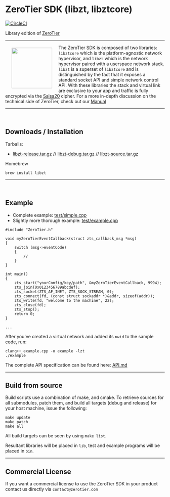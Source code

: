 # ZeroTier SDK (libzt, libztcore)

[![CircleCI](https://circleci.com/gh/evshiron/libzt.svg?style=svg)](https://circleci.com/gh/evshiron/libzt)

Library edition of [ZeroTier](https://github.com/zerotier/ZeroTierOne)
***

<a href="https://www.zerotier.com/"><img src="https://raw.githubusercontent.com/zerotier/ZeroTierOne/master/artwork/ZeroTierIcon.png" width="128" height="128" align="left" hspace="20" vspace="9"></a>

The ZeroTier SDK is composed of two libraries: `libztcore` which is the  platform-agnostic network hypervisor, and `libzt` which is the network hypervisor paired with a userspace network stack. `libzt` is a superset of `libztcore` and is distinguished by the fact that it exposes a standard socket API and simple network control API. With these libraries the stack and virtual link are exclusive to your app and traffic is fully encrypted via the [Salsa20](https://en.wikipedia.org/wiki/Salsa20) cipher. For a more in-depth discussion on the technical side of ZeroTier, check out our [Manual](https://www.zerotier.com/manual.shtml)

*** 

<br>

## Downloads / Installation

 Tarballs:

  - [libzt-release.tar.gz](https://download.zerotier.com/dist/sdk/libzt-1.3.0-release.tar.gz) // [libzt-debug.tar.gz](https://download.zerotier.com/dist/sdk/libzt-1.3.0-debug.tar.gz) // [libzt-source.tar.gz](https://download.zerotier.com/dist/sdk/libzt-1.3.0-source.tar.gz)

Homebrew

```
brew install libzt
```

***

<br>

## Example

 - Complete example: [test/simple.cpp](test/simple.cpp)
 - Slightly more thorough example: [test/example.cpp](test/example.cpp)

```
#include "ZeroTier.h"

void myZeroTierEventCallback(struct zts_callback_msg *msg)
{
    switch (msg->eventCode)
    {
        //
    }
}

int main()
{
    zts_start("yourConfig/key/path", &myZeroTierEventCallback, 9994);
    zts_join(0x0123456789abcdef);
    zts_socket(ZTS_AF_INET, ZTS_SOCK_STREAM, 0);
    zts_connect(fd, (const struct sockaddr *)&addr, sizeof(addr));
    zts_write(fd, "welcome to the machine", 22);
    zts_close(fd);
    zts_stop();
    return 0;
}

...
```

After you've created a virtual network and added its `nwid` to the sample code, run:

```
clang++ example.cpp -o example -lzt
./example
```

The complete API specification can be found here: [API.md](API.md)

***

## Build from source

Build scripts use a combination of make, and cmake. To retrieve sources for all submodules, patch them, and build all targets (debug and release) for your host machine, issue the following:

```
make update
make patch
make all
```

All build targets can be seen by using `make list`.

Resultant libraries will be placed in `lib`, test and example programs will be placed in `bin`.

***

## Commercial License

If you want a commercial license to use the ZeroTier SDK in your product contact us directly via `contact@zerotier.com`

